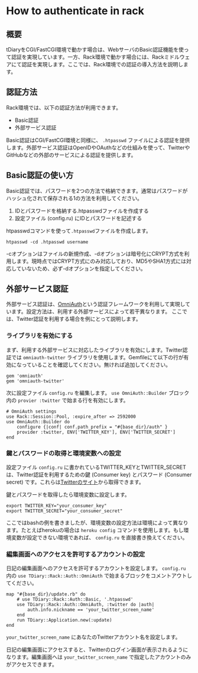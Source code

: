 How to authenticate in rack
===========================

概要
----

tDiaryをCGI/FastCGI環境で動かす場合は、WebサーバのBasic認証機能を使って認証を実現しています。一方、Rack環境で動かす場合には、Rackミドルウェアにて認証を実現します。ここでは、Rack環境での認証の導入方法を説明します。

認証方法
----

Rack環境では、以下の認証方法が利用できます。

  - Basic認証
  - 外部サービス認証

Basic認証はCGI/FastCGI環境と同様に、 `.htpasswd` ファイルによる認証を提供します。外部サービス認証はOpenIDやOAuthなどの仕組みを使って、TwitterやGitHubなどの外部のサービスによる認証を提供します。

Basic認証の使い方
----

Basic認証では、パスワードを2つの方法で格納できます。通常はパスワードがハッシュ化されて保存される1の方法を利用してください。

  1. IDとパスワードを格納する.htpasswdファイルを作成する
  2. 設定ファイル (config.ru) にIDとパスワードを記述する

htpasswdコマンドを使って`.htpasswd`ファイルを作成します。

```
htpasswd -cd .htpasswd username
```

-cオプションはファイルの新規作成、-dオプションは暗号化にCRYPT方式を利用します。現時点ではCRYPT方式にのみ対応しており、MD5やSHA1方式には対応していないため、必ず-dオプションを指定してください。

外部サービス認証
----

外部サービス認証は、[OmniAuth](https://github.com/intridea/omniauth)という認証フレームワークを利用して実現しています。設定方法は、利用する外部サービスによって若干異なります。 ここでは、Twitter認証を利用する場合を例にとって説明します。

### ライブラリを有効にする

まず、利用する外部サービスに対応したライブラリを有効にします。Twitter認証では `omniauth-twitter` ライブラリを使用します。Gemfileにて以下の行が有効になっていることを確認してください。無ければ追加してください。

```
gem 'omniauth'
gem 'omniauth-twitter'
```

次に設定ファイル `config.ru` を編集します。 `use OmniAuth::Builder` ブロック内の `provier :twitter` で始まる行を有効にします。

```
# OmniAuth settings
use Rack::Session::Pool, :expire_after => 2592000
use OmniAuth::Builder do
	configure {|conf| conf.path_prefix = "#{base_dir}/auth" }
	provider :twitter, ENV['TWITTER_KEY'], ENV['TWITTER_SECRET']
end
```

### 鍵とパスワードの取得と環境変数への設定

設定ファイル `config.ru` に書かれているTWITTER_KEYとTWITTER_SECRETは、Twitter認証を利用するための鍵 (Consumer key) とパスワード (Consumer secret) です。これらは[Twitterのサイト](https://dev.twitter.com/apps/new)から取得できます。

鍵とパスワードを取得したら環境変数に設定します。

```
export TWITTER_KEY="your_consumer_key"
export TWITTER_SECRET="your_consumer_secret"
```

ここではbashの例を書きましたが、環境変数の設定方法は環境によって異なります。たとえばherokuの場合は `heroku config` コマンドを使用します。もし環境変数が設定できない環境であれば、 `config.ru` を直接書き換えてください。

### 編集画面へのアクセスを許可するアカウントの設定

日記の編集画面へのアクセスを許可するアカウントを設定します。 `config.ru` 内の `use TDiary::Rack::Auth::OmniAuth` で始まるブロックをコメントアウトしてください。

```
map "#{base_dir}/update.rb" do
	# use TDiary::Rack::Auth::Basic, '.htpasswd'
	use TDiary::Rack::Auth::OmniAuth, :twitter do |auth|
		auth.info.nickname == 'your_twitter_screen_name'
	end
	run TDiary::Application.new(:update)
end
```

`your_twitter_screen_name` にあなたのTwitterアカウント名を設定します。

日記の編集画面にアクセスすると、Twitterのログイン画面が表示されるようになります。編集画面へは `your_twitter_screen_name` で指定したアカウントのみがアクセスできます。